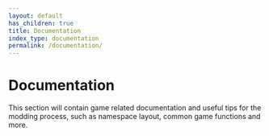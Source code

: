 ```yaml
---
layout: default
has_children: true
title: Documentation
index_type: documentation
permalink: /documentation/
---
```

# Documentation

This section will contain game related documentation and useful tips for the modding process, such as namespace layout, common game functions and more.